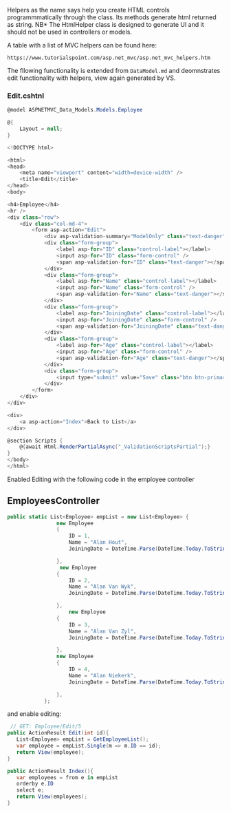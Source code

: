 Helpers as the name says help you create HTML controls programmmatically through the class. Its methods generate html returned as string.
NB* The HtmlHelper class is designed to generate UI and it should not be used in controllers or models.

A table with a list of MVC helpers can be found here: 

```
https://www.tutorialspoint.com/asp.net_mvc/asp.net_mvc_helpers.htm

```

The fllowing functionality is extended from `DataModel.md` and deomnstrates edit functionality with helpers, view again generated by VS. 

### Edit.cshtnl

```c#
@model ASPNETMVC_Data_Models.Models.Employee

@{
    Layout = null;
}

<!DOCTYPE html>

<html>
<head>
    <meta name="viewport" content="width=device-width" />
    <title>Edit</title>
</head>
<body>

<h4>Employee</h4>
<hr />
<div class="row">
    <div class="col-md-4">
        <form asp-action="Edit">
            <div asp-validation-summary="ModelOnly" class="text-danger"></div>
            <div class="form-group">
                <label asp-for="ID" class="control-label"></label>
                <input asp-for="ID" class="form-control" />
                <span asp-validation-for="ID" class="text-danger"></span>
            </div>
            <div class="form-group">
                <label asp-for="Name" class="control-label"></label>
                <input asp-for="Name" class="form-control" />
                <span asp-validation-for="Name" class="text-danger"></span>
            </div>
            <div class="form-group">
                <label asp-for="JoiningDate" class="control-label"></label>
                <input asp-for="JoiningDate" class="form-control" />
                <span asp-validation-for="JoiningDate" class="text-danger"></span>
            </div>
            <div class="form-group">
                <label asp-for="Age" class="control-label"></label>
                <input asp-for="Age" class="form-control" />
                <span asp-validation-for="Age" class="text-danger"></span>
            </div>
            <div class="form-group">
                <input type="submit" value="Save" class="btn btn-primary" />
            </div>
        </form>
    </div>
</div>

<div>
    <a asp-action="Index">Back to List</a>
</div>

@section Scripts {
    @{await Html.RenderPartialAsync("_ValidationScriptsPartial");}
}
</body>
</html>
```

Enabled Editing with the following code in the employee controller

## EmployeesController

```c#
public static List<Employee> empList = new List<Employee> {
                new Employee
                {
                    ID = 1,
                    Name = "Alan Hout",
                    JoiningDate = DateTime.Parse(DateTime.Today.ToString())

                },
                 new Employee
                {
                    ID = 2,
                    Name = "Alan Van Wyk",
                    JoiningDate = DateTime.Parse(DateTime.Today.ToString())

                },
                    new Employee
                {
                    ID = 3,
                    Name = "Alan Van Zyl",
                    JoiningDate = DateTime.Parse(DateTime.Today.ToString())

                },
                new Employee
                {
                    ID = 4,
                    Name = "Alan Niekerk",
                    JoiningDate = DateTime.Parse(DateTime.Today.ToString())

                },
            };
```

 and enable editing:

```c#
 // GET: Employee/Edit/5
public ActionResult Edit(int id){
   List<Employee> empList = GetEmployeeList();
   var employee = empList.Single(m => m.ID == id);
   return View(employee);
}

public ActionResult Index(){
   var employees = from e in empList
   orderby e.ID
   select e;
   return View(employees);
}

```